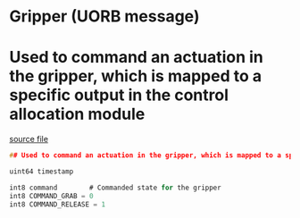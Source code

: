 # Gripper (UORB message)

# Used to command an actuation in the gripper, which is mapped to a specific output in the control allocation module

[source file](https://github.com/PX4/PX4-Autopilot/blob/release/1.14/msg/Gripper.msg)

```c
## Used to command an actuation in the gripper, which is mapped to a specific output in the control allocation module

uint64 timestamp

int8 command		# Commanded state for the gripper
int8 COMMAND_GRAB = 0
int8 COMMAND_RELEASE = 1

```
